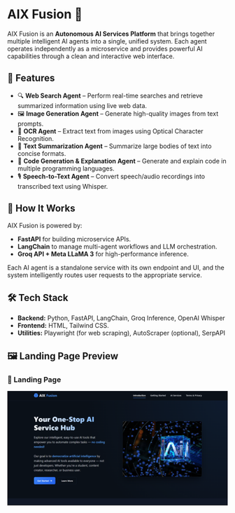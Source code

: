 # AIX Fusion 🚀

AIX Fusion is an **Autonomous AI Services Platform** that brings together multiple intelligent AI agents into a single, unified system. Each agent operates independently as a microservice and provides powerful AI capabilities through a clean and interactive web interface.

## 🌟 Features

- 🔍 **Web Search Agent** – Perform real-time searches and retrieve summarized information using live web data.
- 🖼️ **Image Generation Agent** – Generate high-quality images from text prompts.
- 📄 **OCR Agent** – Extract text from images using Optical Character Recognition.
- 🧠 **Text Summarization Agent** – Summarize large bodies of text into concise formats.
- 💬 **Code Generation & Explanation Agent** – Generate and explain code in multiple programming languages.
- 🎙️ **Speech-to-Text Agent** – Convert speech/audio recordings into transcribed text using Whisper.


## 🧠 How It Works

AIX Fusion is powered by:
- **FastAPI** for building microservice APIs.
- **LangChain** to manage multi-agent workflows and LLM orchestration.
- **Groq API + Meta LLaMA 3** for high-performance inference.


Each AI agent is a standalone service with its own endpoint and UI, and the system intelligently routes user requests to the appropriate service.

## 🛠️ Tech Stack

- **Backend:** Python, FastAPI, LangChain, Groq Inference, OpenAI Whisper
- **Frontend:** HTML, Tailwind CSS.
- **Utilities:** Playwright (for web scraping), AutoScraper (optional), SerpAPI

## 🖼️ Landing Page Preview

### 🔐 Landing Page
![Landing Page](Resources/image.png)






